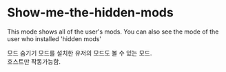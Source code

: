# Show-me-the-hidden-mods
This mode shows all of the user's mods. You can also see the mode of the user who installed 'hidden mods'

모드 숨기기 모드를 설치한 유저의 모드도 볼 수 있는 모드.<br>
호스트만 작동가능함.

